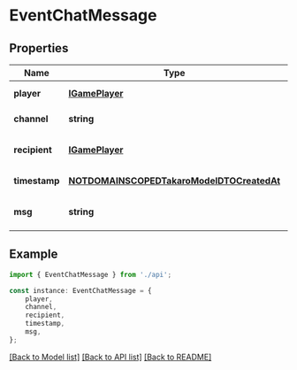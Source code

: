 # EventChatMessage


## Properties

Name | Type | Description | Notes
------------ | ------------- | ------------- | -------------
**player** | [**IGamePlayer**](IGamePlayer.md) |  | [default to undefined]
**channel** | **string** |  | [default to undefined]
**recipient** | [**IGamePlayer**](IGamePlayer.md) |  | [optional] [default to undefined]
**timestamp** | [**NOTDOMAINSCOPEDTakaroModelDTOCreatedAt**](NOTDOMAINSCOPEDTakaroModelDTOCreatedAt.md) |  | [default to undefined]
**msg** | **string** |  | [optional] [default to undefined]

## Example

```typescript
import { EventChatMessage } from './api';

const instance: EventChatMessage = {
    player,
    channel,
    recipient,
    timestamp,
    msg,
};
```

[[Back to Model list]](../README.md#documentation-for-models) [[Back to API list]](../README.md#documentation-for-api-endpoints) [[Back to README]](../README.md)
